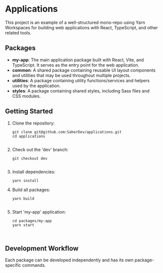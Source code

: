 # Applications 


This project is an example of a well-structured mono-repo using Yarn Workspaces for building web applications with React, TypeScript, and other related tools.

## Packages

- **my-app**: The main application package built with React, Vite, and TypeScript. It serves as the entry point for the web application.
- **common**: A shared package containing reusable UI layout components and utilities that may be used throughout multiple projects.
- **utilities**: A package containing utility functions/services and helpers used by the application.
- **styles**: A package containing shared styles, including Sass files and CSS modules.


## Getting Started

1. Clone the repository:
   ```shell
   git clone git@github.com:SaherDev/applications.git
   cd applications
 
2. Check out the 'dev' branch:
   ```shell
   git checkout dev
 
3. Install dependencies:
   ```shell
   yarn install

4. Build all packages:
   ```shell
   yarn build
  
5. Start 'my-app' application:
   ```shell
   cd packages/my-app
   yarn start
   
 
## Development Workflow

Each package can be developed independently and has its own package-specific commands.

   
